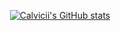 <div align="center">
  
[![Calvicii's GitHub stats](https://github-readme-stats.vercel.app/api?username=calvicii&theme=tokyonight)](https://github.com/calvicii/github-readme-stats)

</div>
